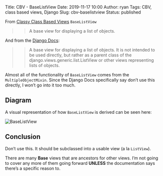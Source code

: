 Title: CBV - BaseListView
Date: 2019-11-17 10:00
Author: ryan
Tags: CBV, class based views, Django
Slug: cbv-baselistview
Status: published

From [Classy Class Based Views](http://ccbv.co.uk/projects/Django/2.2/django.views.generic.list/BaseListView/) `BaseListView`

> > A base view for displaying a list of objects.

And from the [Django Docs](https://docs.djangoproject.com/en/2.2/ref/class-based-views/generic-display/#listview):

> > A base view for displaying a list of objects. It is not intended to be used directly, but rather as a parent class of the django.views.generic.list.ListView or other views representing lists of objects.

Almost all of the functionality of `BaseListView` comes from the `MultipleObjectMixin`. Since the Django Docs specifically say don’t use this directly, I won’t go into it too much.

## Diagram

A visual representation of how `BaseListView` is derived can be seen here:

![BaseListView](https://yuml.me/diagram/plain;/class/%5BMultipleObjectMixin%7Bbg:white%7D%5D%5E-%5BBaseListView%7Bbg:green%7D%5D,%20%5BContextMixin%7Bbg:white%7D%5D%5E-%5BMultipleObjectMixin%7Bbg:white%7D%5D,%20%5BView%7Bbg:lightblue%7D%5D%5E-%5BBaseListView%7Bbg:green%7D%5D.svg)

## Conclusion

Don’t use this. It should be subclassed into a usable view (a la `ListView`).

There are many **Base** views that are ancestors for other views. I’m not going to cover any more of them going forward **UNLESS** the documentation says there’s a specific reason to.
